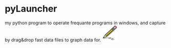 # pyLauncher
my python program to operate frequante programs in windows,
and capture by drag&drop fast data files to graph data for.
![alt tag](logo.bmp)